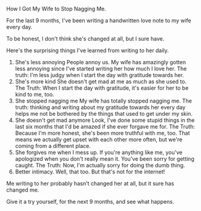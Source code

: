 How I Got My Wife to Stop Nagging Me.

For the last 9 months, I've been writing a handwritten love note to my wife every day. 

To be honest, I don't think she's changed at all, but I sure have. 

Here's the surprising things I've learned from writing to her daily. 

1. She's less annoying
People annoy us. My wife has amazingly gotten less annoying since I've started writing her how much I love her. The truth: I'm less judgy when I start the day with gratitude towards her.
1. She's more kind
She doesn't get mad at me as much as she used to. The Truth: When I start the day with gratitude, it's easier for her to be kind to me, too. 
1. She stopped nagging me
My wife has totally stopped nagging me. The truth: thinking and writing about my gratitude towards her every day helps me not be bothered by the things that used to get under my skin. 
1. She doesn't get mad anymore
Look, I've done some stupid things in the last six months that I'd be amazed if she ever forgave me for. The Truth: Because I'm more honest, she's been more truthful with me, too. That means we actually get upset with each other more often, but we're coming from a different place. 
1. She forgives me when I mess up.
If you're anything like me, you've apologized when you don't really mean it. You've been sorry for getting caught. The Truth: Now, I'm actually sorry for doing the dumb thing. 
1. Better intimacy. 
Well, that too. But that's not for the internet! 

Me writing to her probably hasn't changed her at all, but it sure has changed me. 

Give it a try yourself, for the next 9 months, and see what happens. 
